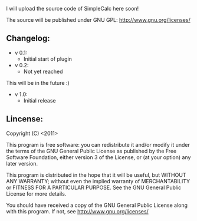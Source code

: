 I will upload the source code of SimpleCalc here soon!

The source will be published under GNU GPL: http://www.gnu.org/licenses/



Changelog:
----------
* v 0.1:
    - Initial start of plugin
* v 0.2:
    - Not yet reached

This will be in the future :)

* v 1.0:
    - Initial release

Lincense:
---------

Copyright (C) <2011>  <Philippe Leipold>

This program is free software: you can redistribute it and/or modify
it under the terms of the GNU General Public License as published by
the Free Software Foundation, either version 3 of the License, or
(at your option) any later version.

This program is distributed in the hope that it will be useful,
but WITHOUT ANY WARRANTY; without even the implied warranty of
MERCHANTABILITY or FITNESS FOR A PARTICULAR PURPOSE.  See the
GNU General Public License for more details.

You should have received a copy of the GNU General Public License
along with this program.  If not, see <http://www.gnu.org/licenses/>